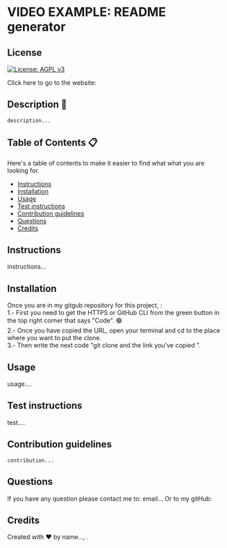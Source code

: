 # VIDEO EXAMPLE: README generator
## License
 [![License: AGPL v3](https://img.shields.io/badge/License-AGPL%20v3-blue.svg)](https://www.gnu.org/licenses/agpl-3.0)
    
  Click here to go to the website: <deployed link... >
    
## Description 📝
    
    description... 
    
## Table of Contents 📋
   Here's a table of contents to make it easier to find what what you are looking for.
  - [Instructions](#instructions) 
  - [Installation](#installation) 
  - [Usage](#usage) 
 - [Test instructions](#test) 
 - [Contribution guidelines](#contribution)
  - [Questions](#questions)
  - [Credits](#credits)
    
## Instructions 
   instructions... 
    
## Installation 
   Once you are in my gitgub repository for this project, <repo link... >: 
    <br>
    1.- First you need to get the HTTPS or GitHub CLI from the green button in the top right corner that says "Code". 🟢
    <br>
    2.- Once you have copied the URL, open your terminal and cd to the place where you want to put the clone. 
    <br>
    3.- Then write the next code "git clone and the link you've copied ".

## Usage
    
   usage....
    
## Test instructions
    
   test....
    
## Contribution guidelines
    contribution...
   
## Questions
   If you have any question please contact me to: email...
   Or to my gitHub: <github profile...>
    
## Credits
   Created with ♥️ by name..., <github profile...>.
      
    
